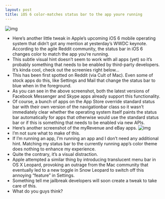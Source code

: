 ```yaml
---
layout: post
title: iOS 6 color-matches status bar to the app youre running
---
```

![img](http://media.idownloadblog.com/wp-content/uploads/2012/06/iOS-6-status-bar-color-matching-image-001.jpg)
* Here’s another little tweak in Apple’s upcoming iOS 6 mobile operating system that didn’t got any mention at yesterday’s WWDC keynote. According to the agile Reddit community, the status bar in iOS 6 changes color to match the app you’re running.
* This subtle visual hint doesn’t seem to work with all apps (yet) so it’s probably something that needs to be enabled by third-party developers. It’s kinda cool, check out the screenies right below…
* This has been first spotted on Reddit (via Cult of Mac). Even some of stock apps do this, like Settings and Mail that change the status bar to blue when in the foreground.
* As you can see in the above screenshot, both the latest versions of Facebook Messenger and Skype apps already support this functionality.
* Of course, a bunch of apps on the App Store override standard status bar with their own version of the navigationbar class so it wasn’t immediately clear whether the operating system itself paints the status bar automatically for apps that otherwise would use the standard status bar or if this is something that needs to be enabled via new APIs.
* Here’s another screenshot of the myRevenue and eBay apps.
![img](http://media.idownloadblog.com/wp-content/uploads/2012/06/iOS-6-status-bar-color-matching-image-002.jpg)
* I’m not sure what to make of this.
* If I’m running an app, I’m running an app and I don’t need any additional hint. Matching my status bar to the currently running app’s color theme does nothing to enhance my experience.
* Quite the contrary, it’s a visual distraction.
* Apple attempted a similar thing by introducing translucent menu bar in OS X Leopard, provoking an outrage from the Mac community that eventually led to a new toggle in Snow Leopard to switch off this annoying “feature” in Settings.
* Something tell me jailbreak developers will soon create a tweak to take care of this.
* What do you guys think?

